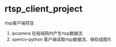 # rtsp_client_project
rtsp客户端项目  
1. ipcamera 在局域网内产生rtsp数据流  
2. opencv-python 客户端读取rtsp数据流、保存成图片  
